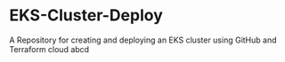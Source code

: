 # EKS-Cluster-Deploy
A Repository for creating and deploying an EKS cluster using GitHub and Terraform cloud abcd
